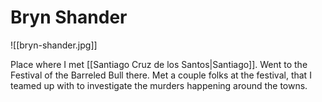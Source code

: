 # Bryn Shander
![[bryn-shander.jpg]]

Place where I met [[Santiago Cruz de los Santos|Santiago]]. Went to the Festival of the Barreled Bull there. Met a couple folks at the festival, that I teamed up with to investigate the murders happening around the towns.
